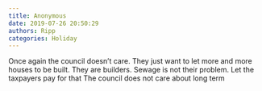 ```yaml
---
title: Anonymous
date: 2019-07-26 20:50:29
authors: Ripp
categories: Holiday
---
```


 Once again the council doesn’t care.  They just want to let more and more houses to be built.   They are builders.   Sewage is not their problem. Let the taxpayers pay for that 
The council does not care about long term